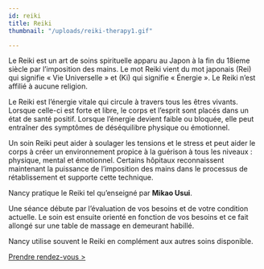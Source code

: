 ```yaml
---
id: reiki
title: Reiki
thumbnail: "/uploads/reiki-therapy1.gif"

---
```

Le Reiki est un art de soins spirituelle apparu au Japon à la fin du 18ieme siècle par l’imposition des mains. Le mot Reiki vient du mot japonais (Rei) qui signifie « Vie Universelle » et (Ki) qui signifie « Énergie ». Le Reiki n’est affilié à aucune religion.

Le Reiki est l’énergie vitale qui circule à travers tous les êtres vivants. Lorsque celle-ci est forte et libre, le corps et l’esprit sont placés dans un état de santé positif. Lorsque l’énergie devient faible ou bloquée, elle peut entraîner des symptômes de déséquilibre physique ou émotionnel.

Un soin Reiki peut aider à soulager les tensions et le stress et peut aider le corps à créer un environnement propice à la guérison à tous les niveaux : physique, mental et émotionnel. Certains hôpitaux reconnaissent maintenant la puissance de l’imposition des mains dans le processus de rétablissement et supporte cette technique.

Nancy pratique le Reiki tel qu’enseigné par **Mikao Usui**.

Une séance débute par l’évaluation de vos besoins et de votre condition actuelle. Le soin est ensuite orienté en fonction de vos besoins et ce fait allongé sur une table de massage en demeurant habillé.

Nancy utilise souvent le Reiki en complément aux autres soins disponible.

[Prendre rendez-vous >](https://www.gorendezvous.com/homepage/111690)